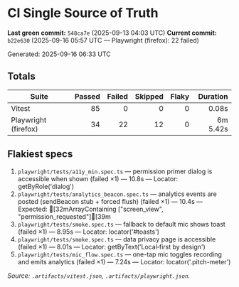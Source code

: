 # CI Single Source of Truth

**Last green commit:** `548ca7e` (2025-09-13 04:03 UTC)
**Current commit:** `b22e630` (2025-09-16 05:57 UTC — Playwright (firefox): 22 failed)

Generated: 2025-09-16 06:33 UTC

## Totals

| Suite | Passed | Failed | Skipped | Flaky | Duration |
| --- | ---: | ---: | ---: | ---: | ---: |
| Vitest | 85 | 0 | 0 | 0 | 0.08s |
| Playwright (firefox) | 34 | 22 | 12 | 0 | 6m 5.42s |

## Flakiest specs

1. `playwright/tests/a11y_min.spec.ts` — permission primer dialog is accessible when shown (failed ×1) — 10.8s — Locator: getByRole('dialog')
2. `playwright/tests/analytics_beacon.spec.ts` — analytics events are posted (sendBeacon stub + forced flush) (failed ×1) — 10.4s — Expected: [32mArrayContaining ["screen_view", "permission_requested"][39m
3. `playwright/tests/smoke.spec.ts` — fallback to default mic shows toast (failed ×1) — 8.95s — Locator: locator('#toasts')
4. `playwright/tests/smoke.spec.ts` — data privacy page is accessible (failed ×1) — 8.01s — Locator: getByText('Local‑first by design')
5. `playwright/tests/mic_flow.spec.ts` — one-tap mic toggles recording and emits analytics (failed ×1) — 7.24s — Locator: locator('.pitch-meter')

_Source: `.artifacts/vitest.json`, `.artifacts/playwright.json`._

